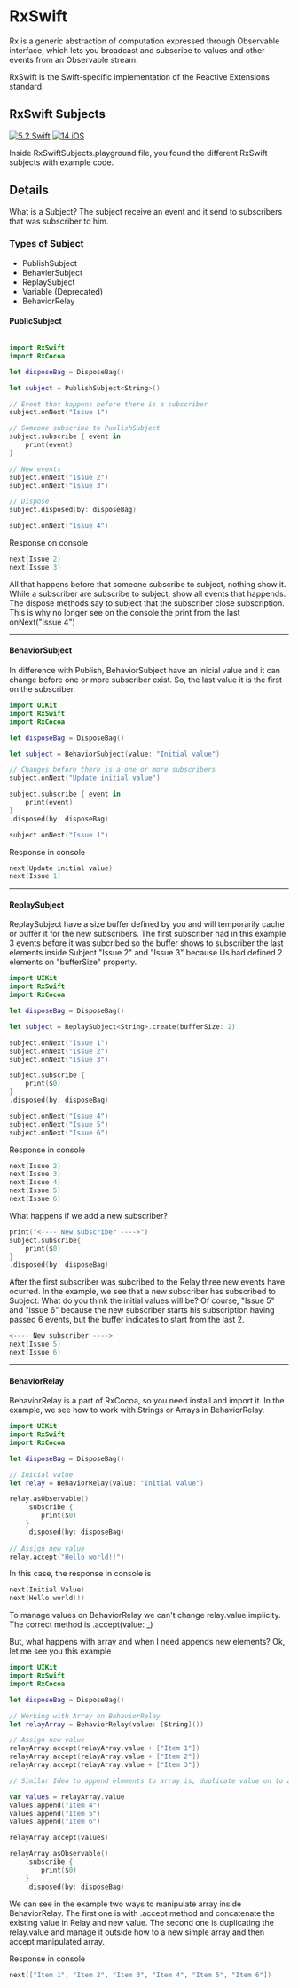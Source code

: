 # RxSwift
Rx is a generic abstraction of computation expressed through Observable<Element> interface, which lets you broadcast and subscribe to values and other events from an Observable stream.

RxSwift is the Swift-specific implementation of the Reactive Extensions standard.

## RxSwift Subjects

[![5.2 Swift](https://img.shields.io/badge/Swift-5.2-green.svg)](https://github.com/Naereen/badges)
[![14 iOS](https://img.shields.io/badge/iOS-13x+-blue.svg)](https://github.com/Naereen/badges)

Inside RxSwiftSubjects.playground file, you found the different RxSwift subjects with example code.

## Details
What is a Subject?
The subject receive an event and it send to subscribers that was subscriber to him.

### Types of Subject
- PublishSubject
- BehavierSubject
- ReplaySubject
- Variable (Deprecated)
- BehaviorRelay

#### PublicSubject

```swift

import RxSwift
import RxCocoa

let disposeBag = DisposeBag()

let subject = PublishSubject<String>()

// Event that happens before there is a subscriber
subject.onNext("Issue 1")

// Someone subscribe to PublishSubject
subject.subscribe { event in
    print(event)
}

// New events
subject.onNext("Issue 2")
subject.onNext("Issue 3")

// Dispose
subject.disposed(by: disposeBag)

subject.onNext("Issue 4")

```

Response on console

```swift
next(Issue 2)
next(Issue 3)
```

All that happens before that someone subscribe to subject, nothing show it.
While a subscriber are subscribe to subject, show all events that happends.
The dispose methods say to subject that the subscriber close subscription. This is why no longer see on the console the print from the last onNext("Issue 4") 

---

#### BehaviorSubject
In difference with Publish, BehaviorSubject have an inicial value and it can change before one or more subscriber exist. So, the last value it is the first on the subscriber.

```swift
import UIKit
import RxSwift
import RxCocoa

let disposeBag = DisposeBag()

let subject = BehaviorSubject(value: "Initial value")

// Changes before there is a one or more subscribers
subject.onNext("Update initial value")

subject.subscribe { event in
    print(event)
}
.disposed(by: disposeBag)

subject.onNext("Issue 1")
```
Response in console

```swift
next(Update initial value)
next(Issue 1)
```

---

#### ReplaySubject
ReplaySubject have a size buffer defined by you and will temporarily cache or buffer it for the new subscribers.
The first subscriber had in this example 3 events before it was subcribed so the buffer shows to subscriber the last elements inside Subject "Issue 2" and "Issue 3" because Us had defined 2 elements on "bufferSize" property.

```swift
import UIKit
import RxSwift
import RxCocoa

let disposeBag = DisposeBag()

let subject = ReplaySubject<String>.create(bufferSize: 2)

subject.onNext("Issue 1")
subject.onNext("Issue 2")
subject.onNext("Issue 3")

subject.subscribe {
    print($0)
}
.disposed(by: disposeBag)

subject.onNext("Issue 4")
subject.onNext("Issue 5")
subject.onNext("Issue 6")

```

Response in console

```swift
next(Issue 2)
next(Issue 3)
next(Issue 4)
next(Issue 5)
next(Issue 6)
```

What happens if we add a new subscriber?

```swift
print("<---- New subscriber ---->")
subject.subscribe{
    print($0)
}
.disposed(by: disposeBag)
```

After the first subscriber was subcribed to the Relay three new events have ocurred.
In the example, we see that a new subscriber has subscribed to Subject. What do you think the initial values will be? Of course, "Issue 5" and "Issue 6" because the new subscriber starts his subscription having passed 6 events, but the buffer indicates to start from the last 2.

```swift
<---- New subscriber ---->
next(Issue 5)
next(Issue 6)
```

---

#### BehaviorRelay
BehaviorRelay is a part of RxCocoa, so you need install and import it.
In the example, we see how to work with Strings or Arrays in BehaviorRelay.

```swift
import UIKit
import RxSwift
import RxCocoa

let disposeBag = DisposeBag()

// Inicial value
let relay = BehaviorRelay(value: "Initial Value")

relay.asObservable()
    .subscribe {
        print($0)
    }
    .disposed(by: disposeBag)
    
// Assign new value
relay.accept("Hello world!!")

```
In this case, the response in console is

```swift
next(Initial Value)
next(Hello world!!)
```

To manage values on BehaviorRelay we can't change relay.value implicity. The correct method is .accept(value: _)

But, what happens with array and when I need appends new elements? Ok, let me see you this example

```swift
import UIKit
import RxSwift
import RxCocoa

let disposeBag = DisposeBag()

// Working with Array on BehaviorRelay
let relayArray = BehaviorRelay(value: [String]())

// Assign new value
relayArray.accept(relayArray.value + ["Item 1"])
relayArray.accept(relayArray.value + ["Item 2"])
relayArray.accept(relayArray.value + ["Item 3"])

// Similar Idea to append elements to array is, duplicate value on to a variable

var values = relayArray.value
values.append("Item 4")
values.append("Item 5")
values.append("Item 6")

relayArray.accept(values)

relayArray.asObservable()
    .subscribe {
        print($0)
    }
    .disposed(by: disposeBag)
```

We can see in the example two ways to manipulate array inside BehaviorRelay.
The first one is with .accept method and concatenate the existing value in Relay and new value.
The second one is duplicating the relay.value and manage it outside how to a new simple array and then accept manipulated array.

Response in console

```swift
next(["Item 1", "Item 2", "Item 3", "Item 4", "Item 5", "Item 6"])
```
